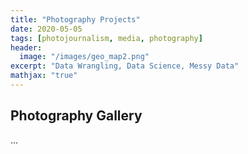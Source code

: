 ```yaml
---
title: "Photography Projects"
date: 2020-05-05
tags: [photojournalism, media, photography]
header:
  image: "/images/geo_map2.png"
excerpt: "Data Wrangling, Data Science, Messy Data"
mathjax: "true"
---
```


## Photography Gallery

<div id="cp_widget_06b41d0c-b7fb-49bd-ae2d-9990a4c4523f">...</div><script type="text/javascript"> var cpo = []; cpo["_object"] ="cp_widget_06b41d0c-b7fb-49bd-ae2d-9990a4c4523f"; cpo["_fid"] = "A8AAHouFHfzx"; var _cpmp = _cpmp || []; _cpmp.push(cpo); (function() { var cp = document.createElement("script"); cp.type = "text/javascript"; cp.async = true; cp.src = "//www.cincopa.com/media-platform/runtime/libasync.js"; var c = document.getElementsByTagName("script")[0]; c.parentNode.insertBefore(cp, c); })(); </script>
